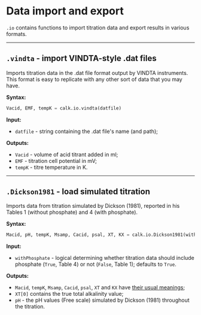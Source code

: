 # Data import and export

`.io` contains functions to import titration data and export results in various formats.

---

## `.vindta` - import VINDTA-style .dat files

Imports titration data in the .dat file format output by VINDTA instruments. This format is easy to replicate with any other sort of data that you may have.

**Syntax:**

```python
Vacid, EMF, tempK = calk.io.vindta(datfile)
```

**Input:**

  * `datfile` - string containing the .dat file's name (and path);

**Outputs:**

  * `Vacid` - volume of acid titrant added in ml;
  * `EMF` - titration cell potential in mV;
  * `tempK` - titre temperature in K.

---

## `.Dickson1981` - load simulated titration

Imports data from titration simulated by Dickson (1981), reported in his Tables 1 (without phosphate) and 4 (with phosphate).

**Syntax:**

```python
Macid, pH, tempK, Msamp, Cacid, psal, XT, KX = calk.io.Dickson1981(withPhosphate=True)
```

**Input:**

  * `withPhosphate` - logical determining whether titration data should include phosphate (`True`, Table 4) or not (`False`, Table 1); defaults to `True`.

**Outputs:**

  * `Macid`, `tempK`, `Msamp`, `Cacid`, `psal`, `XT` and `KX` have [their usual meanings]();
  * `XT[0]` contains the true total alkalinity value;
  * `pH` - the pH values (Free scale) simulated by Dickson (1981) throughout the titration.
